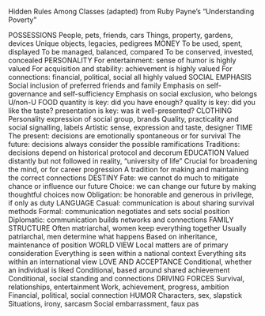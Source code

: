 Hidden Rules Among Classes (adapted)
from Ruby Payne’s “Understanding Poverty”

POSSESSIONS
People, pets, friends, cars
Things, property, gardens, devices
Unique objects, legacies, pedigrees
MONEY
To be used, spent, displayed
To be managed, balanced, compared
To be conserved, invested, concealed
PERSONALITY
For entertainment: sense of humor is highly valued
For acquisition and stability: achievement is highly valued
For connections: financial, political, social all highly valued
SOCIAL EMPHASIS
Social inclusion of preferred friends and family
Emphasis on self-governance and self-sufficiency
Emphasis on social exclusion, who belongs U/non-U
FOOD
quantity is key: did you have enough?
quality is key: did you like the taste?
presentation is key: was it well-presented?
CLOTHING
Personality expression of social group, brands
Quality, practicality and social signalling, labels
Artistic sense, expression and taste, designer
TIME
The present: decisions are emotionally spontaneous or for survival
The future: decisions always consider the possible ramifications
Traditions: decisions depend on historical protocol and decorum
EDUCATION
Valued distantly but not followed in reality, “university of life”
Crucial for broadening the mind, or for career progression
A tradition for making and maintaining the correct connections
DESTINY
Fate: we cannot do much to mitigate chance or influence our future
Choice: we can change our future by making thoughtful choices now
Obligation: be honorable and generous in privilege, if only as duty
LANGUAGE
Casual: communication is about sharing survival methods
Formal: communication negotiates and sets social position
Diplomatic: communication builds networks and connections
FAMILY STRUCTURE
Often matriarchal, women keep everything together
Usually patriarchal, men determine what happens
Based on inheritance, maintenance of position
WORLD VIEW
Local matters are of primary consideration
Everything is seen within a national context
Everything sits within an international view
LOVE AND ACCEPTANCE
Conditional, whether an individual is liked
Conditional, based around shared achievement
Conditional, social standing and connections
DRIVING FORCES
Survival, relationships, entertainment
Work, achievement, progress, ambition
Financial, political, social connection
HUMOR
Characters, sex, slapstick
Situations, irony, sarcasm
Social embarrassment, faux pas
